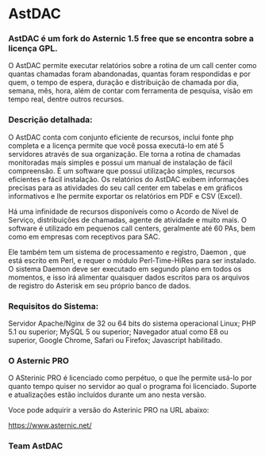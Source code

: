 # AstDAC

### AstDAC é um fork do Asternic 1.5 free que se encontra sobre a licença GPL.

O AstDAC permite executar relatórios sobre a rotina de um call center como quantas chamadas foram abandonadas, quantas foram respondidas e por quem, o tempo de espera, duração e distribuição de chamada por dia, semana, mês, hora, além de contar com ferramenta de pesquisa, visão em tempo real, dentre outros recursos.

### Descrição detalhada:

O AstDAC conta com conjunto eficiente de recursos, inclui fonte php completa e a licença permite que você possa executá-lo em até 5 servidores através de sua organização. Ele torna a rotina de chamadas monitoradas mais simples e possui um manual de instalação de fácil compreensão. É um software que possui utilização simples, recursos eficientes e fácil instalação. Os relatórios do AstDAC exibem informações precisas para as atividades do seu call center em tabelas e em gráficos informativos e lhe permite exportar os relatórios em PDF e CSV (Excel). 

Há uma infinidade de recursos disponíveis como o Acordo de Nível de Serviço, distribuições de chamadas, agente de atividade e muito mais. O software é utilizado em pequenos call centers, geralmente até 60 PAs, bem como em empresas com receptivos para SAC. 

Ele também tem um sistema de processamento e registro, Daemon , que está escrito em Perl, e requer o módulo Perl-Time-HiRes para ser instalado. O sistema Daemon deve ser executado em segundo plano em todos os momentos, e isso irá alimentar quaisquer dados escritos para os arquivos de registro do Asterisk em seu próprio banco de dados.

### Requisitos do Sistema:

Servidor Apache/Nginx de 32 ou 64 bits do sistema operacional Linux;
PHP 5.1 ou superior;
MySQL 5 ou superior;
Navegador atual como E8 ou superior, Google Chrome, Safari ou Firefox;
Javascript habilitado.

### O Asternic PRO

O ASterinic PRO é licenciado como perpétuo, o que lhe permite usá-lo por quanto tempo quiser no servidor ao qual o programa foi licenciado. Suporte e atualizações estão incluídos durante um ano nesta versão.

Voce pode adquirir a versão do Asterinic PRO na URL abaixo:

https://www.asternic.net/

### Team AstDAC
